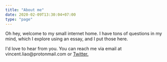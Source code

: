 ```yaml
---
title: "About me"
date: 2020-02-09T13:30:04+07:00
type: "page"
---
```


Oh hey, welcome to my small internet home. I have tons of questions in my mind, which I explore using an essay, and I put those here.

I'd love to hear from you. You can reach me via email at vincent.liao@protonmail&#46;com or [Twitter.](https://twitter.com/broccoliao)